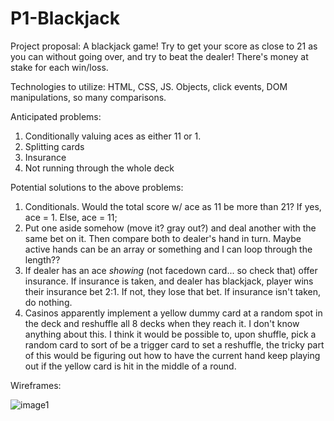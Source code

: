 # P1-Blackjack

Project proposal:
A blackjack game! Try to get your score as close to 21 as you can without going over, and try to beat the dealer! There's money at stake for each win/loss.


Technologies to utilize:
HTML, CSS, JS. Objects, click events, DOM manipulations, so many comparisons.


Anticipated problems:
  1) Conditionally valuing aces as either 11 or 1.
  2) Splitting cards
  3) Insurance
  4) Not running through the whole deck


Potential solutions to the above problems:
  1) Conditionals. Would the total score w/ ace as 11 be more than 21? If yes, ace = 1. Else, ace = 11;
  2) Put one aside somehow (move it? gray out?) and deal another with the same bet on it. Then compare both to dealer's hand in turn. Maybe active hands can be an array or something and I can loop through the length??
  3) If dealer has an ace *showing* (not facedown card... so check that) offer insurance. If insurance is taken, and dealer has blackjack, player wins their insurance bet 2:1. If not, they lose that bet. If insurance isn't taken, do nothing.
  4) Casinos apparently implement a yellow dummy card at a random spot in the deck and reshuffle all 8 decks when they reach it. I don't know anything about this. I think it would be possible to, upon shuffle, pick a random card to sort of be a trigger card to set a reshuffle, the tricky part of this would be figuring out how to have the current hand keep playing out if the yellow card is hit in the middle of a round.


Wireframes:

![image1](https://user-images.githubusercontent.com/47397924/55332904-3db14000-5464-11e9-8ecd-331de4fb8c92.jpeg)
